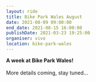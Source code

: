 ```yaml
---
layout: ride
title: Bike Park Wales August
date: 2021-08-09 09:00:00
end_date: 2021-08-15 16:00:00
publishDate: 2021-03-23 19:25:00
organiser: vivo
location: bike-park-wales
---
```

**A week at Bike Park Wales!**\
\
More details coming, stay tuned...
